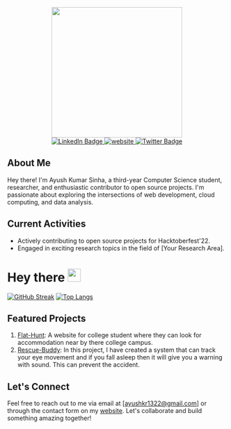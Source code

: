 <div id="header" align="center">
  <img src="https://media.giphy.com/media/2zeji2UedvZzvIZ45N/giphy.gif" width="300"/>
</div>

<div id="badges" align="center">
  <a href="https://www.linkedin.com/in/ayushkr13/">
    <img src="https://img.shields.io/badge/LinkedIn-blue?style=for-the-badge&logo=linkedin&logoColor=white" alt="LinkedIn Badge"/>
  </a>
  <a href="https://ayush.study/">
    <img src="https://img.shields.io/badge/Website-red?style=for-the-badge&logo=circle&logoColor=white" alt="website"/>
  </a>
  <a href="https://twitter.com/Ayushkr15_">
    <img src="https://img.shields.io/badge/Twitter-blue?style=for-the-badge&logo=twitter&logoColor=white" alt="Twitter Badge"/>
  </a>
  <br>
  <img src="https://komarev.com/ghpvc/?username=Ayushkr15&style=flat-square&color=blue" alt=""/>
</div>

## About Me
Hey there! I'm Ayush Kumar Sinha, a third-year Computer Science student, researcher, and enthusiastic contributor to open source projects. I'm passionate about exploring the intersections of web development, cloud computing, and data analysis.

## Current Activities
- Actively contributing to open source projects for Hacktoberfest'22.
- Engaged in exciting research topics in the field of [Your Research Area].

<h1>
  Hey there
  <img src="https://media.giphy.com/media/hvRJCLFzcasrR4ia7z/giphy.gif" width="30px"/>
</h1>

[![GitHub Streak](http://github-readme-streak-stats.herokuapp.com?user=Ayushkr15&theme=dark&background=000000)](https://git.io/streak-stats)
[![Top Langs](https://github-readme-stats.vercel.app/api/top-langs/?username=Ayushkr15&layout=compact&theme=vision-friendly-dark)](https://github.com/anuraghazra/github-readme-stats)

## Featured Projects
1. [Flat-Hunt](https://github.com/Ayushkr15/Flat-Hunt): A website for college student where they can look for accommodation near by there college campus.
2. [Rescue-Buddy](https://github.com/Ayushkr15/Rescue-Buddy): In this project, I have created a system that can track your eye movement and if you fall asleep then it will give you a warning with sound. This can prevent the accident.

## Let's Connect
Feel free to reach out to me via email at [ayushkr1322@gmail.com] or through the contact form on my [website](https://ayush.study). Let's collaborate and build something amazing together!
